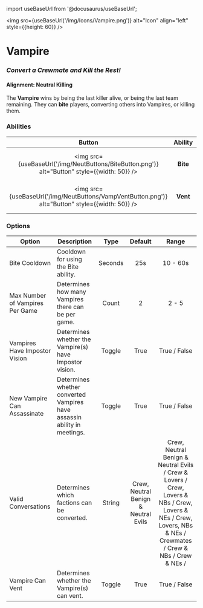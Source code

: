 import useBaseUrl from '@docusaurus/useBaseUrl';

<img src={useBaseUrl('/img/Icons/Vampire.png')} alt="Icon" align="left" style={{height: 60}} />

# Vampire

### _Convert a Crewmate and Kill the Rest!_

#### **Alignment:** Neutral Killing

The **Vampire** wins by being the last killer alive, or being the last team remaining. They can **bite** players, converting others into Vampires, or killing them.

### Abilities

|                                              Button                                              | Ability  |              Description               |           Type            |
| :----------------------------------------------------------------------------------------------: | :------: | :------------------------------------: | :-----------------------: |
|   <img src={useBaseUrl('/img/NeutButtons/BiteButton.png')} alt="Button" style={{width: 50}} />   | **Bite** | Bite a player to convert or kill them. |    Player Interaction     |
| <img src={useBaseUrl('/img/NeutButtons/VampVentButton.png')} alt="Button" style={{width: 50}} /> | **Vent** |  If enabled, the Vampire(s) can vent.  | Basic Ability, if enabled |

### Options

| Option                          | Description                                                              |  Type   |               Default                |                                                                              Range                                                                               |
| ------------------------------- | ------------------------------------------------------------------------ | :-----: | :----------------------------------: | :--------------------------------------------------------------------------------------------------------------------------------------------------------------: |
| Bite Cooldown                   | Cooldown for using the Bite ability.                                     | Seconds |                 25s                  |                                                                             10 - 60s                                                                             |
| Max Number of Vampires Per Game | Determines how many Vampires there can be per game.                      |  Count  |                  2                   |                                                                              2 - 5                                                                               |
| Vampires Have Impostor Vision   | Determines whether the Vampire(s) have Impostor vision.                  | Toggle  |                 True                 |                                                                           True / False                                                                           |
| New Vampire Can Assassinate     | Determines whether converted Vampires have assassin ability in meetings. | Toggle  |                 True                 |                                                                           True / False                                                                           |
| Valid Conversations             | Determines which factions can be converted.                              | String  | Crew, Neutral Benign & Neutral Evils | Crew, Neutral Benign & Neutral Evils / Crew & Lovers / Crew, Lovers & NBs / Crew, Lovers & NEs / Crew, Lovers, NBs & NEs / Crewmates / Crew & NBs / Crew & NEs / |
| Vampire Can Vent                | Determines whether the Vampire(s) can vent.                              | Toggle  |                 True                 |                                                                           True / False                                                                           |
